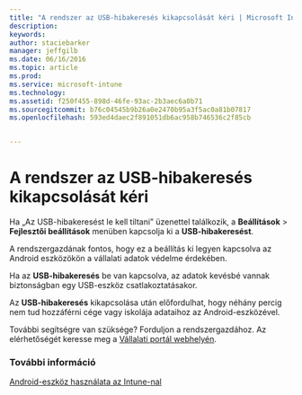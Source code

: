 ```yaml
---
title: "A rendszer az USB-hibakeresés kikapcsolását kéri | Microsoft Intune"
description: 
keywords: 
author: staciebarker
manager: jeffgilb
ms.date: 06/16/2016
ms.topic: article
ms.prod: 
ms.service: microsoft-intune
ms.technology: 
ms.assetid: f250f455-898d-46fe-93ac-2b3aec6a0b71
ms.sourcegitcommit: b76c04545b9b26a0e2470b95a3f5ac0a81b07817
ms.openlocfilehash: 593ed4daec2f891051db6ac958b746536c2f85cb


---
```


# A rendszer az USB-hibakeresés kikapcsolását kéri

Ha „Az USB-hibakeresést le kell tiltani” üzenettel találkozik, a **Beállítások** > **Fejlesztői beállítások** menüben kapcsolja ki a **USB-hibakeresést**. 

A rendszergazdának fontos, hogy ez a beállítás ki legyen kapcsolva az Android eszközökön a vállalati adatok védelme érdekében. 

Ha az **USB-hibakeresés** be van kapcsolva, az adatok kevésbé vannak biztonságban egy USB-eszköz csatlakoztatásakor.

Az **USB-hibakeresés** kikapcsolása után előfordulhat, hogy néhány percig nem tud hozzáférni cége vagy iskolája adataihoz az Android-eszközével.

További segítségre van szüksége? Forduljon a rendszergazdához. Az elérhetőségét keresse meg a [Vállalati portál webhelyén](http://portal.manage.microsoft.com).

### További információ
[Android-eszköz használata az Intune-nal](using-your-android-device-with-intune.md)



<!--HONumber=Jun16_HO3-->


